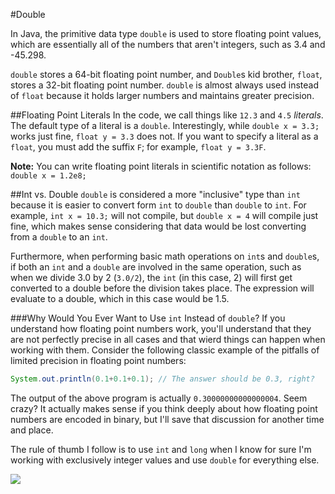 #Double

In Java, the primitive data type `double` is used to store floating point values, which are essentially all of the numbers that aren't integers, such as 3.4 and -45.298.

`double` stores a 64-bit floating point number, and `Double`s kid brother, `float`, stores a 32-bit floating point number. `double` is almost always used instead of `float` because it holds larger numbers and maintains greater precision.

##Floating Point Literals
In the code, we call things like `12.3` and `4.5` *literals*. The default type of a literal is a `double`. Interestingly, while `double x = 3.3;` works just fine, `float y = 3.3` does not. If you want to specify a literal as a `float`, you must add the suffix `F`; for example, `float y = 3.3F`.

**Note:** You can  write floating point literals in scientific notation as follows: `double x = 1.2e8;`

##Int vs. Double
`double` is considered a more "inclusive" type than `int` because it is easier to convert form `int` to `double` than `double` to `int`. For example, `int x = 10.3;` will not compile, but `double x = 4` will compile just fine, which makes sense considering that data would be lost converting from a `double` to an `int`.

Furthermore, when performing basic math operations on `int`s and `double`s, if both an `int` and a `double` are involved in the same operation, such as when we divide 3.0 by 2 (`3.0/2`), the `int` (in this case, 2) will first get converted to a double before the division takes place. The expression will evaluate to a double, which in this case would be 1.5.

###Why Would You Ever Want to Use `int` Instead of `double`?
If you understand how floating point numbers work, you'll understand that they are not perfectly precise in all cases and that wierd things can happen when working with them. Consider the following classic example of the pitfalls of limited precision in floating point numbers:

```java
System.out.println(0.1+0.1+0.1); // The answer should be 0.3, right?
```

The output of the above program is actually `0.30000000000000004`. Seem crazy? It actually makes sense if you think deeply about how floating point numbers are encoded in binary, but I'll save that discussion for another time and place.

The rule of thumb I follow is to use `int` and `long` when I know for sure I'm working with exclusively integer values and use `double` for everything else.

![](http://christensenacademy.org/img/signature.png)
